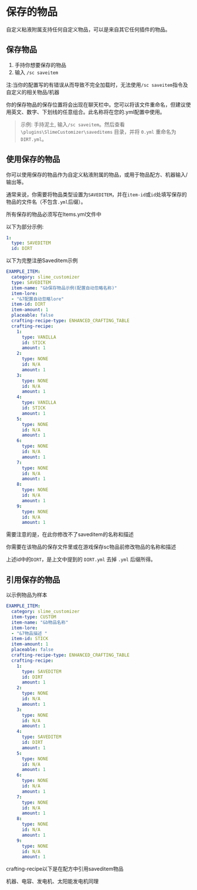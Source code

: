 # 保存的物品

自定义粘液附属支持任何自定义物品，可以是来自其它任何插件的物品。

## 保存物品

1. 手持你想要保存的物品
2. 输入 `/sc saveitem`

注:当你的配置写的有错误从而导致不完全加载时，无法使用`/sc saveitem`指令及自定义的相关物品/机器

你的保存物品的保存位置将会出现在聊天栏中。您可以将该文件重命名，但建议使用英文、数字、下划线的任意组合。此名称将在您的.yml配置中使用。

> 示例: 手持泥土, 输入`/sc saveitem`。然后查看 `\plugins\SlimeCustomizer\saveditems` 目录，并将 `0.yml` 重命名为 `DIRT.yml`。 

## 使用保存的物品

你可以使用保存的物品作为自定义粘液附属的物品，或用于物品配方、机器输入/输出等。

通常来说，你需要将物品类型设置为`SAVEDITEM`，并在`item-id`或`id`处填写保存的物品的文件名（不包含`.yml`后缀）。

所有保存的物品必须写在Items.yml文件中

以下为部分示例:

```yaml
1:
  type: SAVEDITEM
  id: DIRT    
```

以下为完整注册Saveditem示例

```yaml
EXAMPLE_ITEM:
  category: slime_customizer
  type: SAVEDITEM
  item-name: "&b保存物品示例(配置自动忽略名称)"
  item-lore:
  - "&7配置自动忽略lore"
  item-id: DIRT
  item-amount: 1
  placeable: false
  crafting-recipe-type: ENHANCED_CRAFTING_TABLE
  crafting-recipe:
    1:
      type: VANILLA
      id: STICK
      amount: 1
    2:
      type: NONE
      id: N/A
      amount: 1
    3:
      type: NONE
      id: N/A
      amount: 1
    4:
      type: VANILLA
      id: STICK
      amount: 1
    5:
      type: NONE
      id: N/A
      amount: 1
    6:
      type: NONE
      id: N/A
      amount: 1
    7:
      type: NONE
      id: N/A
      amount: 1
    8:
      type: NONE
      id: N/A
      amount: 1
    9:
      type: NONE
      id: N/A
      amount: 1
```

需要注意的是，在此你修改不了saveditem的名称和描述

你需要在该物品的保存文件里或在游戏保存sc物品前修改物品的名称和描述

上述id中的`DIRT`，是上文中提到的 `DIRT.yml` 去掉 `.yml` 后缀所得。

## 引用保存的物品

以示例物品为样本

```yaml
EXAMPLE_ITEM:
  category: slime_customizer
  item-type: CUSTOM
  item-name: "&b物品名称"
  item-lore:
  - "&7物品描述 "
  item-id: STICK
  item-amount: 1
  placeable: false
  crafting-recipe-type: ENHANCED_CRAFTING_TABLE
  crafting-recipe:
    1:
      type: SAVEDITEM
      id: DIRT
      amount: 1
    2:
      type: NONE
      id: N/A
      amount: 1
    3:
      type: NONE
      id: N/A
      amount: 1
    4:
      type: SAVEDITEM
      id: DIRT
      amount: 1
    5:
      type: NONE
      id: N/A
      amount: 1
    6:
      type: NONE
      id: N/A
      amount: 1
    7:
      type: NONE
      id: N/A
      amount: 1
    8:
      type: NONE
      id: N/A
      amount: 1
    9:
      type: NONE
      id: N/A
      amount: 1
```

crafting-recipe以下是在配方中引用saveditem物品

机器、电容、发电机、太阳能发电机同理